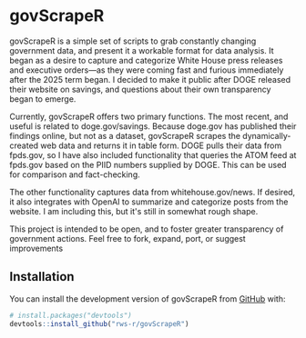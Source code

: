 
# govScrapeR

<!-- badges: start -->
<!-- badges: end -->

govScrapeR is a simple set of scripts to grab constantly changing government data, and present it a workable format for data analysis. It began as a desire to capture and categorize White House press releases and executive orders—as they were coming fast and furious immediately after the 2025 term began. I decided to make it public after DOGE released their website on savings, and questions about their own transparency began to emerge. 

Currently, govScrapeR offers two primary functions. The most recent, and useful is related to doge.gov/savings. Because doge.gov has published their findings online, but not as a dataset, govScrapeR scrapes the dynamically-created web data and returns it in table form. DOGE pulls their data from fpds.gov, so I have also included functionality that queries the ATOM feed at fpds.gov based on the PIID numbers supplied by DOGE. This can be used for comparison and fact-checking.

The other functionality captures data from whitehouse.gov/news. If desired, it also integrates with OpenAI to summarize and categorize posts from the website. I am including this, but it's still in somewhat rough shape. 

This project is intended to be open, and to foster greater transparency of government actions. Feel free to fork, expand, port, or suggest improvements

## Installation

You can install the development version of govScrapeR from [GitHub](https://github.com/) with:

``` r
# install.packages("devtools")
devtools::install_github("rws-r/govScrapeR")
```


